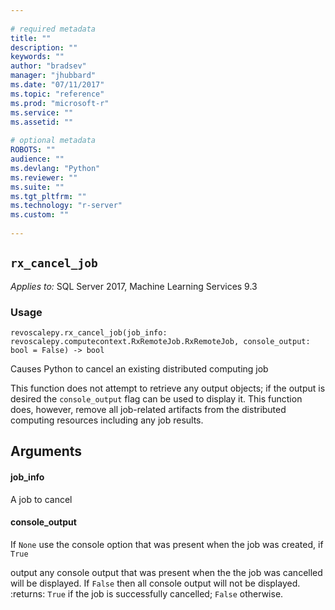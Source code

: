 ```yaml
--- 
 
# required metadata 
title: "" 
description: "" 
keywords: "" 
author: "bradsev" 
manager: "jhubbard" 
ms.date: "07/11/2017" 
ms.topic: "reference" 
ms.prod: "microsoft-r" 
ms.service: "" 
ms.assetid: "" 
 
# optional metadata 
ROBOTS: "" 
audience: "" 
ms.devlang: "Python" 
ms.reviewer: "" 
ms.suite: "" 
ms.tgt_pltfrm: "" 
ms.technology: "r-server" 
ms.custom: "" 
 
---
```


## `rx_cancel_job`


*Applies to:* SQL Server 2017, Machine Learning Services 9.3


### Usage



```
revoscalepy.rx_cancel_job(job_info: revoscalepy.computecontext.RxRemoteJob.RxRemoteJob, console_output: bool = False) -> bool
```



Causes Python to cancel an existing distributed computing job

This function does not attempt to retrieve any output objects; if the output is desired the `console_output`
flag can be used to display it.  This function does, however, remove all job-related artifacts from the distributed
computing resources including any job results.


## Arguments


#### job_info

A job to cancel


#### console_output

If `None` use the console option that was present when the job was created, if `True`

output any console output that was present when the the job was cancelled will be displayed.  If `False` then
all console output will not be displayed.
:returns: `True` if the job is successfully cancelled; `False` otherwise.
